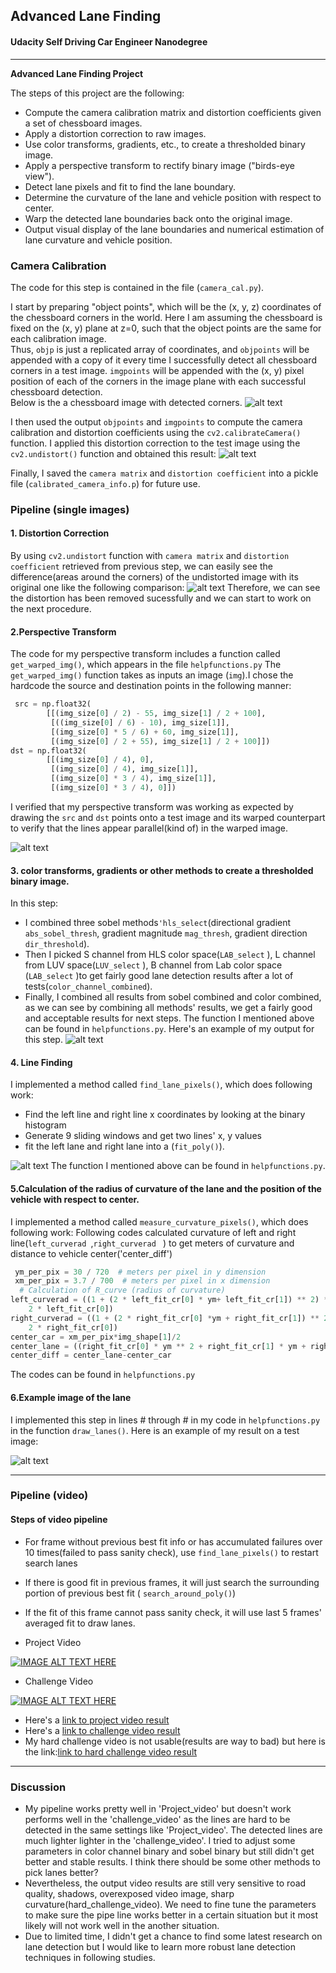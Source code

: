 ## Advanced Lane Finding

#### Udacity Self Driving Car Engineer Nanodegree

---

**Advanced Lane Finding Project**

The steps of this project are the following:

* Compute the camera calibration matrix and distortion coefficients given a set of chessboard images.
* Apply a distortion correction to raw images.
* Use color transforms, gradients, etc., to create a thresholded binary image.
* Apply a perspective transform to rectify binary image ("birds-eye view").
* Detect lane pixels and fit to find the lane boundary.
* Determine the curvature of the lane and vehicle position with respect to center.
* Warp the detected lane boundaries back onto the original image.
* Output visual display of the lane boundaries and numerical estimation of lane curvature and vehicle position.

[//]: # (Image References)

[image_cam_cal0]: ./output_images/chessboard.png?raw=true" "Chessboard detected coners"
[image_cam_cal1]: ./output_images/undistorted_chessboard.png?raw=true" "undistored chessboard image"
[image1]: ./output_images/undistort_output.png "Undistorted Road Image"
[image2]: ./output_images/undistort_warp.png "Undistorted and warped Road Image"
[image3]: ./output_images/undistort_warp_color_sobel_combined.png?raw=true" "Binary Image"
[image4]: ./output_images/poly_fit_img.png "Fit Visual"
[image5]: ./output_images/lane_image.png "Output"
[video1]: ./output_videos/project_video_ouput.mp4 "Video_project"

### Camera Calibration

The code for this step is contained in the file (`camera_cal.py`).  

I start by preparing "object points", which will be the (x, y, z) coordinates of the chessboard corners in the world. 
Here I am assuming the chessboard is fixed on the (x, y) plane at z=0, such that the object points are the same for each calibration image.  
Thus, `objp` is just a replicated array of coordinates, and `objpoints` will be appended with a copy of it every time I successfully detect all chessboard corners in a test image.  `imgpoints` will be appended with the (x, y) pixel position of each of the corners in the image plane with each successful chessboard detection.  
Below is the a chessboard image with detected corners.
![alt text][image_cam_cal0]

I then used the output `objpoints` and `imgpoints` to compute the camera calibration and distortion coefficients using the `cv2.calibrateCamera()` function.  I applied this distortion correction to the test image using the `cv2.undistort()` function and obtained this result: 
![alt text][image_cam_cal1]

Finally, I saved the `camera matrix` and `distortion coefficient` into a pickle file (`calibrated_camera_info.p`) for future use.
### Pipeline (single images)

#### 1. Distortion Correction

By using `cv2.undistort` function with  `camera matrix` and `distortion coefficient` retrieved from previous step,
we can easily see the difference(areas around the corners) of the undistorted image with its original one like the following comparison:
![alt text][image1]
Therefore, we can see the distortion has been removed sucessfully and we can start to work on the next procedure.

#### 2.Perspective Transform
The code for my perspective transform includes a function called `get_warped_img()`, which appears in the file `helpfunctions.py` 
The `get_warped_img()` function takes as inputs an image (`img`).I chose the hardcode the source and destination points in the following manner:
```python
 src = np.float32(
        [[(img_size[0] / 2) - 55, img_size[1] / 2 + 100],
         [((img_size[0] / 6) - 10), img_size[1]],
         [(img_size[0] * 5 / 6) + 60, img_size[1]],
         [(img_size[0] / 2 + 55), img_size[1] / 2 + 100]])
dst = np.float32(
        [[(img_size[0] / 4), 0],
         [(img_size[0] / 4), img_size[1]],
         [(img_size[0] * 3 / 4), img_size[1]],
         [(img_size[0] * 3 / 4), 0]])
```
I verified that my perspective transform was working as expected by drawing the `src` and `dst` points onto a test image 
and its warped counterpart to verify that the lines appear parallel(kind of) in the warped image.

![alt text][image2]

#### 3. color transforms, gradients or other methods to create a thresholded binary image.
In this step:
* I combined three sobel methods`'hls_select`(directional gradient `abs_sobel_thresh`, gradient magnitude `mag_thresh`, 
gradient direction `dir_threshold`).
* Then I picked S channel from HLS color space(`LAB_select` ), L channel from LUV space(`LUV_select` ), B channel from Lab color space (`LAB_select` )to get fairly good lane
detection results after a lot of tests(`color_channel_combined`). 
* Finally, I combined all results from sobel combined and color combined, as we can see by combining all methods' results, we get
a fairly good and acceptable results for next steps.
The function I mentioned above can be found in `helpfunctions.py`. 
 Here's an example of my output for this step. 
![alt text][image3]

#### 4. Line Finding

I implemented a method called `find_lane_pixels()`, which does following work:
   * Find the left line and right line x coordinates by looking at the binary histogram
   * Generate 9 sliding windows and get two lines' x, y values
   * fit the left lane and right lane into a (`fit_poly()`).

![alt text][image4]
The function I mentioned above can be found in `helpfunctions.py`. 
#### 5.Calculation of  the radius of curvature of the lane and the position of the vehicle with respect to center.
I implemented a method called `measure_curvature_pixels()`, which does following work:
Following codes calculated curvature of left and right line(`left_curverad `,`right_curverad ` ) to get meters of curvature and 
distance to vehicle center('center_diff')
```python
 ym_per_pix = 30 / 720  # meters per pixel in y dimension
 xm_per_pix = 3.7 / 700  # meters per pixel in x dimension
  # Calculation of R_curve (radius of curvature)
left_curverad = ((1 + (2 * left_fit_cr[0] * ym+ left_fit_cr[1]) ** 2) ** 1.5) / np.absolute(
    2 * left_fit_cr[0])
right_curverad = ((1 + (2 * right_fit_cr[0] *ym + right_fit_cr[1]) ** 2) ** 1.5) / np.absolute(
    2 * right_fit_cr[0])
center_car = xm_per_pix*img_shape[1]/2
center_lane = ((right_fit_cr[0] * ym ** 2 + right_fit_cr[1] * ym + right_fit_cr[2])+(left_fit_cr[0] * ym ** 2 + left_fit_cr[1] * ym + left_fit_cr[2]))/2
center_diff = center_lane-center_car
```
The codes can be found in `helpfunctions.py`

#### 6.Example image of the lane

I implemented this step in lines # through # in my code in `helpfunctions.py` in the function `draw_lanes()`.  Here is an example of my result on a test image:

![alt text][image5]

---

### Pipeline (video)
#### Steps of video pipeline
* For frame without previous best fit info or has accumulated failures over 10 times(failed to pass sanity check),
 use `find_lane_pixels()` to restart search lanes
* If there is good fit in previous frames, it will just search the surrounding portion of previous best fit 
 ( `search_around_poly()`)
* If the fit of this frame cannot pass sanity check, it will use last 5 frames' averaged fit to draw lanes.

* Project Video

[![IMAGE ALT TEXT HERE](https://img.youtube.com/vi/W3Ay3zN6sLA/0.jpg)](https://www.youtube.com/watch?v=W3Ay3zN6sLA)

* Challenge Video

[![IMAGE ALT TEXT HERE](https://img.youtube.com/vi/OZ4KaoYW8pM/0.jpg)](https://www.youtube.com/watch?v=OZ4KaoYW8pM)

* Here's a [link to project video result](output_videos/project_video_output.mp4)
* Here's a [link to challenge video result](output_videos/challenge_video_output.mp4)
* My hard challenge video is not usable(results are way to bad) but here is the link:[link to hard challenge video result](output_videos/harder_challenge_video_output.mp4)
---

### Discussion

*  My pipeline works pretty well in 'Project_video' but doesn't work performs well in the 'challenge_video'
as the lines are hard to be detected in the same settings like 'Project_video'. The detected lines are much lighter 
lighter in the 'challenge_video'. I tried to adjust some parameters in color channel binary and sobel binary but still didn't get
better and stable results. I think there should be some other methods to pick lanes better?
* Nevertheless, the output video results are still very sensitive to road quality, shadows, overexposed video image,
sharp curvature(hard_challenge_video). We need to fine tune the parameters to make sure the pipe line works better in a certain
situation but it most likely will not work well in the another situation. 
* Due to limited time, I didn't get a chance to find some latest research on lane detection but I would like to learn more robust lane detection techniques in following studies.  
